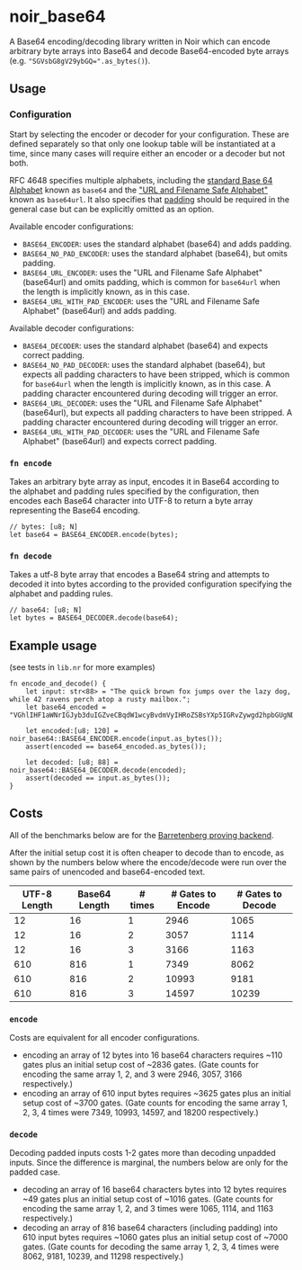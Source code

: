 # noir_base64

A Base64 encoding/decoding library written in Noir which can encode arbitrary byte arrays into Base64 and decode Base64-encoded byte arrays (e.g. `"SGVsbG8gV29ybGQ=".as_bytes()`).

## Usage
### Configuration
Start by selecting the encoder or decoder for your configuration. These are defined separately so that only one lookup table will be instantiated at a time, since many cases will require either an encoder or a decoder but not both.

RFC 4648 specifies multiple alphabets, including the [standard Base 64 Alphabet](https://datatracker.ietf.org/doc/html/rfc4648#section-4) known as `base64` and the ["URL and Filename Safe Alphabet"](https://datatracker.ietf.org/doc/html/rfc4648#section-5) known as `base64url`. It also specifies that [padding](https://datatracker.ietf.org/doc/html/rfc4648#section-3.2) should be required in the general case but can be explicitly omitted as an option.

Available encoder configurations:
- `BASE64_ENCODER`: uses the standard alphabet (base64) and adds padding.
- `BASE64_NO_PAD_ENCODER`: uses the standard alphabet (base64), but omits padding.
- `BASE64_URL_ENCODER`: uses the "URL and Filename Safe Alphabet" (base64url) and omits padding, which is common for `base64url` when the length is implicitly known, as in this case.
- `BASE64_URL_WITH_PAD_ENCODER`: uses the "URL and Filename Safe Alphabet" (base64url) and adds padding.

Available decoder configurations:
- `BASE64_DECODER`: uses the standard alphabet (base64) and expects correct padding.
- `BASE64_NO_PAD_DECODER`: uses the standard alphabet (base64), but expects all padding characters to have been stripped, which is common for `base64url` when the length is implicitly known, as in this case. A padding character encountered during decoding will trigger an error.
- `BASE64_URL_DECODER`: uses the "URL and Filename Safe Alphabet" (base64url), but expects all padding characters to have been stripped. A padding character encountered during decoding will trigger an error.
- `BASE64_URL_WITH_PAD_DECODER`: uses the "URL and Filename Safe Alphabet" (base64url) and expects correct padding.

### `fn encode`
Takes an arbitrary byte array as input, encodes it in Base64 according to the alphabet and padding rules specified by the configuration, then encodes each Base64 character into UTF-8 to return a byte array representing the Base64 encoding.

```
// bytes: [u8; N]
let base64 = BASE64_ENCODER.encode(bytes);
```

### `fn decode`
Takes a utf-8 byte array that encodes a Base64 string and attempts to decoded it into bytes according to the provided configuration specifying the alphabet and padding rules.

```
// base64: [u8; N]
let bytes = BASE64_DECODER.decode(base64);
```

## Example usage
(see tests in `lib.nr` for more examples)

```
fn encode_and_decode() {
    let input: str<88> = "The quick brown fox jumps over the lazy dog, while 42 ravens perch atop a rusty mailbox.";
    let base64_encoded = "VGhlIHF1aWNrIGJyb3duIGZveCBqdW1wcyBvdmVyIHRoZSBsYXp5IGRvZywgd2hpbGUgNDIgcmF2ZW5zIHBlcmNoIGF0b3AgYSBydXN0eSBtYWlsYm94Lg==";

    let encoded:[u8; 120] = noir_base64::BASE64_ENCODER.encode(input.as_bytes());
    assert(encoded == base64_encoded.as_bytes());

    let decoded: [u8; 88] = noir_base64::BASE64_DECODER.decode(encoded);
    assert(decoded == input.as_bytes());
}
```


## Costs

All of the benchmarks below are for the [Barretenberg proving backend](https://github.com/AztecProtocol/aztec-packages/tree/master/barretenberg). 

After the initial setup cost it is often cheaper to decode than to encode, as shown by the numbers below where the encode/decode were run over the same pairs of unencoded and base64-encoded text.

| UTF-8 Length | Base64 Length | # times | # Gates to Encode | # Gates to Decode |
| ------------ | ------------- | ------- | ----------------- | ----------------- |
| 12           | 16            | 1       | 2946              | 1065              |
| 12           | 16            | 2       | 3057              | 1114              |
| 12           | 16            | 3       | 3166              | 1163              |
| 610          | 816           | 1       | 7349              | 8062              |
| 610          | 816           | 2       | 10993             | 9181              |
| 610          | 816           | 3       | 14597             | 10239             |

### `encode`
Costs are equivalent for all encoder configurations. 

- encoding an array of 12 bytes into 16 base64 characters requires ~110 gates plus an initial setup cost of ~2836 gates. (Gate counts for encoding the same array 1, 2, and 3 were 2946, 3057, 3166 respectively.)
- encoding an array of 610 input bytes requires ~3625 gates plus an initial setup cost of ~3700 gates. (Gate counts for encoding the same array 1, 2, 3, 4 times were 7349, 10993, 14597, and 18200 respectively.)

### `decode`
Decoding padded inputs costs 1-2 gates more than decoding unpadded inputs. Since the difference is marginal, the numbers below are only for the padded case.

- decoding an array of 16 base64 characters bytes into 12 bytes requires ~49 gates plus an initial setup cost of ~1016 gates. (Gate counts for encoding the same array 1, 2, and 3 times were 1065, 1114, and 1163 respectively.)
- decoding an array of 816 base64 characters (including padding) into 610 input bytes requires ~1060 gates plus an initial setup cost of ~7000 gates. (Gate counts for decoding the same array 1, 2, 3, 4 times were 8062, 9181, 10239, and 11298 respectively.)